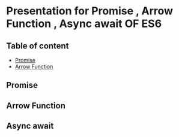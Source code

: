 # Presentation for Promise , Arrow Function , Async await OF ES6


## Table of content 
 + [Promise](#promise)
 + [Arrow Function](#promise)



## Promise 
## Arrow Function
## Async await 
